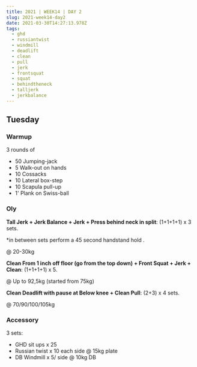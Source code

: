 ```yaml
---
title: 2021 | WEEK14 | DAY 2
slug: 2021-week14-day2
date: 2021-03-30T14:27:13.978Z
tags:
  - ghd
  - russiantwist
  - windmill
  - deadlift
  - clean
  - pull
  - jerk
  - frontsquat
  - squat
  - behindtheneck
  - talljerk
  - jerkbalance
---
```

## Tuesday

### Warmup

3 rounds of

* 50 Jumping-jack
* 5 Walk-out on hands
* 10 Cossacks
* 10 Lateral box-step
* 10 Scapula pull-up
* 1' Plank on Swiss-ball

### Oly

**Tall Jerk + Jerk Balance + Jerk + Press behind neck in split**: (1+1+1+1) x 3 sets.

\*in between sets perform a 45 second handstand hold .

@ 20-30kg

**Clean From 1 inch off floor (go from the top down) + Front Squat + Jerk + Clean**: (1+1+1+1) x 5.

@ Up to 92,5kg (started from 75kg)

**Clean Deadlift with pause at Below knee + Clean Pull**: (2+3) x 4 sets.

@ 70/90/100/105kg

### Accessory

3 sets:

* GHD sit ups x 25
* Russian twist x 10 each side @ 15kg plate
* DB Windmill x 5/ side @ 10kg DB